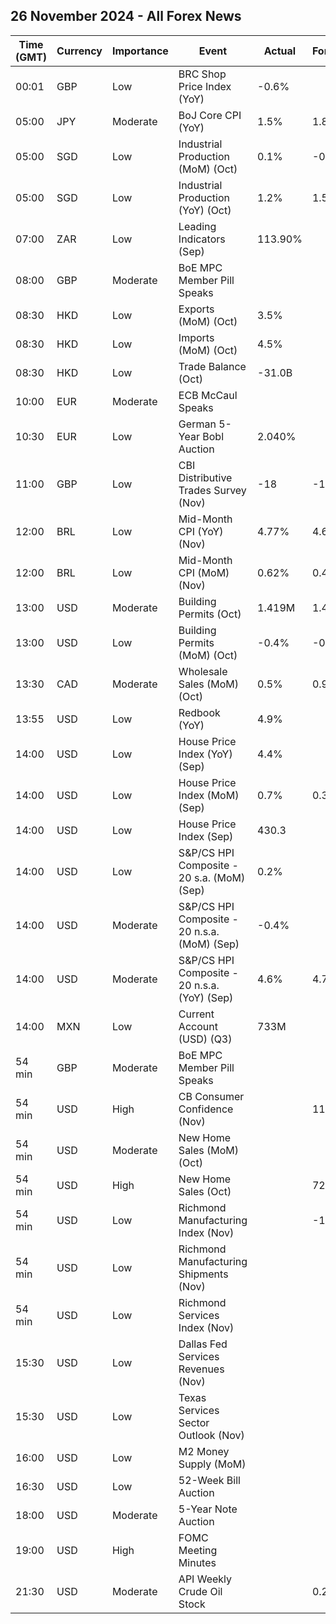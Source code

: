 ## 26 November 2024 - All Forex News

| Time (GMT) | Currency | Importance | Event | Actual | Forecast | Previous |
|------|----------|------------|-------|--------|----------|----------|
| 00:01 | GBP | Low | BRC Shop Price Index (YoY) | -0.6% |  | -0.8% |
| 05:00 | JPY | Moderate | BoJ Core CPI (YoY) | 1.5% | 1.8% | 1.7% |
| 05:00 | SGD | Low | Industrial Production (MoM) (Oct) | 0.1% | -0.8% | -1.5% |
| 05:00 | SGD | Low | Industrial Production (YoY) (Oct) | 1.2% | 1.5% | 9.0% |
| 07:00 | ZAR | Low | Leading Indicators (Sep) | 113.90% |  | 112.80% |
| 08:00 | GBP | Moderate | BoE MPC Member Pill Speaks |  |  |  |
| 08:30 | HKD | Low | Exports (MoM) (Oct) | 3.5% |  | 4.7% |
| 08:30 | HKD | Low | Imports (MoM) (Oct) | 4.5% |  | 1.4% |
| 08:30 | HKD | Low | Trade Balance (Oct) | -31.0B |  | -53.2B |
| 10:00 | EUR | Moderate | ECB McCaul Speaks |  |  |  |
| 10:30 | EUR | Low | German 5-Year Bobl Auction | 2.040% |  | 2.130% |
| 11:00 | GBP | Low | CBI Distributive Trades Survey (Nov) | -18 | -14 | -6 |
| 12:00 | BRL | Low | Mid-Month CPI (YoY) (Nov) | 4.77% | 4.62% | 4.47% |
| 12:00 | BRL | Low | Mid-Month CPI (MoM) (Nov) | 0.62% | 0.48% | 0.54% |
| 13:00 | USD | Moderate | Building Permits (Oct) | 1.419M | 1.416M | 1.425M |
| 13:00 | USD | Low | Building Permits (MoM) (Oct) | -0.4% | -0.6% | -3.1% |
| 13:30 | CAD | Moderate | Wholesale Sales (MoM) (Oct) | 0.5% | 0.9% | 0.8% |
| 13:55 | USD | Low | Redbook (YoY) | 4.9% |  | 5.1% |
| 14:00 | USD | Low | House Price Index (YoY) (Sep) | 4.4% |  | 4.4% |
| 14:00 | USD | Low | House Price Index (MoM) (Sep) | 0.7% | 0.3% | 0.4% |
| 14:00 | USD | Low | House Price Index (Sep) | 430.3 |  | 427.4 |
| 14:00 | USD | Low | S&P/CS HPI Composite - 20 s.a. (MoM) (Sep) | 0.2% |  | 0.3% |
| 14:00 | USD | Moderate | S&P/CS HPI Composite - 20 n.s.a. (MoM) (Sep) | -0.4% |  | -0.3% |
| 14:00 | USD | Moderate | S&P/CS HPI Composite - 20 n.s.a. (YoY) (Sep) | 4.6% | 4.7% | 5.2% |
| 14:00 | MXN | Low | Current Account (USD) (Q3) | 733M |  | 3,639M |
| 54 min | GBP | Moderate | BoE MPC Member Pill Speaks |  |  |  |
| 54 min | USD | High | CB Consumer Confidence (Nov) |  | 111.8 | 108.7 |
| 54 min | USD | Moderate | New Home Sales (MoM) (Oct) |  |  | 4.1% |
| 54 min | USD | High | New Home Sales (Oct) |  | 725K | 738K |
| 54 min | USD | Low | Richmond Manufacturing Index (Nov) |  | -10 | -14 |
| 54 min | USD | Low | Richmond Manufacturing Shipments (Nov) |  |  | -8 |
| 54 min | USD | Low | Richmond Services Index (Nov) |  |  | 3 |
| 15:30 | USD | Low | Dallas Fed Services Revenues (Nov) |  |  | 9.2 |
| 15:30 | USD | Low | Texas Services Sector Outlook (Nov) |  |  | 2.0 |
| 16:00 | USD | Low | M2 Money Supply (MoM) |  |  | 21.22T |
| 16:30 | USD | Low | 52-Week Bill Auction |  |  | 4.100% |
| 18:00 | USD | Moderate | 5-Year Note Auction |  |  | 4.138% |
| 19:00 | USD | High | FOMC Meeting Minutes |  |  |  |
| 21:30 | USD | Moderate | API Weekly Crude Oil Stock |  | 0.250M | 4.753M |
